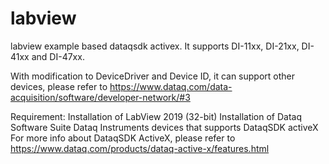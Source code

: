 # labview
labview example based dataqsdk activex. It supports DI-11xx, DI-21xx, DI-41xx and DI-47xx. 

With modification to DeviceDriver and Device ID, it can support other devices, please refer to https://www.dataq.com/data-acquisition/software/developer-network/#3

Requirement:
Installation of LabView 2019 (32-bit)
Installation of Dataq Software Suite
Dataq Instruments devices that supports DataqSDK activeX 
For more info about DataqSDK ActiveX, please refer to https://www.dataq.com/products/dataq-active-x/features.html
